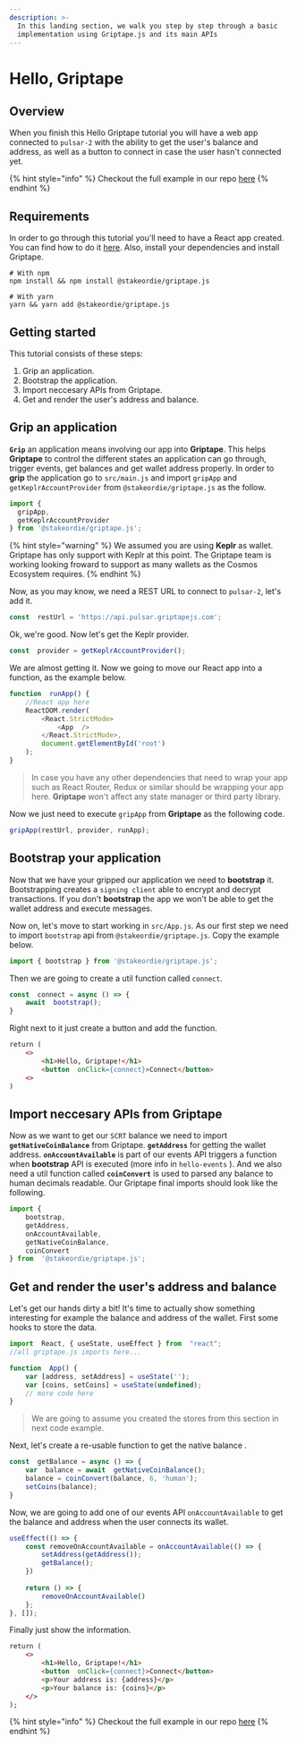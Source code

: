 ```yaml
---
description: >-
  In this landing section, we walk you step by step through a basic
  implementation using Griptape.js and its main APIs
---
```


# Hello, Griptape

## Overview

When you finish this Hello Griptape tutorial you will have a web app connected to `pulsar-2` with the ability to get the user's balance and address, as well as a button to connect in case the user hasn't connected yet.

{% hint style="info" %}
Checkout the full example in our repo [here](https://github.com/stakeordie/griptape-tutorials/tree/main/react/hello-griptape)
{% endhint %}

## Requirements

In order to go through this tutorial you'll need to have a React app created. You can find how to do it [here](https://reactjs.org/docs/create-a-new-react-app.html). Also, install your dependencies and install Griptape.

```shell
# With npm
npm install && npm install @stakeordie/griptape.js

# With yarn
yarn && yarn add @stakeordie/griptape.js
```

## Getting started

This tutorial consists of these steps:

1. Grip an application.
2. Bootstrap the application.
3. Import neccesary APIs from Griptape.
4. Get and render the user's address and balance.

## Grip an application

**`Grip`** an application means involving our app into **Griptape**. This helps **Griptape** to control the different states an application can go through, trigger events, get balances and get wallet address properly. In order to **grip** the application go to `src/main.js` and import `gripApp` and `getKeplrAccountProvider` from `@stakeordie/griptape.js` as the follow.

```javascript
import {
  gripApp,
  getKeplrAccountProvider
} from '@stakeordie/griptape.js';
```

{% hint style="warning" %}
We assumed you are using **Keplr** as wallet. Griptape has only support with Keplr at this point. The Griptape team is working looking froward to support as many wallets as the Cosmos Ecosystem requires.
{% endhint %}

Now, as you may know, we need a REST URL to connect to `pulsar-2`, let's add it.

```javascript
const  restUrl = 'https://api.pulsar.griptapejs.com';
```

Ok, we're good. Now let's get the Keplr provider.

```javascript
const  provider = getKeplrAccountProvider();
```

We are almost getting it. Now we going to move our React app into a function, as the example below.

```javascript
function  runApp() {
	//React app here
	ReactDOM.render(
		<React.StrictMode>
			<App  />
		</React.StrictMode>,
		document.getElementById('root')
	);
}
```

> In case you have any other dependencies that need to wrap your app such as React Router, Redux or similar should be wrapping your app here. **Griptape** won't affect any state manager or third party library.

Now we just need to execute `gripApp` from **Griptape** as the following code.

```typescript
gripApp(restUrl, provider, runApp);
```

## Bootstrap your application

Now that we have your gripped our application we need to **bootstrap** it. Bootstrapping creates a `signing client` able to encrypt and decrypt transactions. If you don't **bootstrap** the app we won't be able to get the wallet address and execute messages.

Now on, let's move to start working in `src/App.js`. As our first step we need to import `bootstrap` api from `@stakeordie/griptape.js`. Copy the example below.

```javascript
import { bootstrap } from '@stakeordie/griptape.js';
```

Then we are going to create a util function called `connect`.

```javascript
const  connect = async () => {
	await  bootstrap();
}
```

Right next to it just create a button and add the function.

```html
return (
	<>
		<h1>Hello, Griptape!</h1>
		<button  onClick={connect}>Connect</button>
	<>
)
```

## Import neccesary APIs from Griptape

Now as we want to get our `SCRT` balance we need to import **`getNativeCoinBalance`** from Griptape. **`getAddress`** for getting the wallet address. **`onAccountAvailable`** is part of our events API triggers a function when **bootstrap** API is executed (more info in `hello-events` ). And we also need a util function called **`coinConvert`** is used to parsed any balance to human decimals readable. Our Griptape final imports should look like the following.

```javascript
import {
	bootstrap,
	getAddress,
	onAccountAvailable,
	getNativeCoinBalance,
	coinConvert
} from  '@stakeordie/griptape.js';
```

## Get and render the user's address and balance

Let's get our hands dirty a bit! It's time to actually show something interesting for example the balance and address of the wallet. First some hooks to store the data.

```javascript
import  React, { useState, useEffect } from  "react";
//all griptape.js imports here...

function  App() {
	var [address, setAddress] = useState('');
	var [coins, setCoins] = useState(undefined);
	// more code here
}
```

> We are going to assume you created the stores from this section in next code example.

Next, let's create a re-usable function to get the native balance .

```javascript
const  getBalance = async () => {
	var  balance = await  getNativeCoinBalance();
	balance = coinConvert(balance, 6, 'human');
	setCoins(balance);
}
```

Now, we are going to add one of our events API `onAccountAvailable` to get the balance and address when the user connects its wallet.

```javascript
useEffect(() => {
	const removeOnAccountAvailable = onAccountAvailable(() => {
		setAddress(getAddress());
		getBalance();
	})
	
	return () => {
		removeOnAccountAvailable()
	};
}, []);
```

Finally just show the information.

```html
return (
	<>
		<h1>Hello, Griptape!</h1>
		<button  onClick={connect}>Connect</button>
		<p>Your address is: {address}</p>
		<p>Your balance is: {coins}</p>
	</>
);
```

{% hint style="info" %}
Checkout the full example in our repo [here](https://github.com/stakeordie/griptape-tutorials/tree/main/react/hello-griptape)
{% endhint %}
